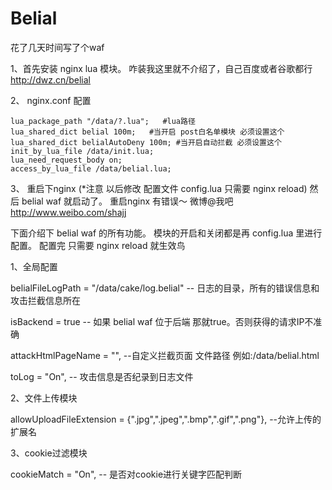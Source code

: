 Belial
======

花了几天时间写了个waf 


1、首先安装 nginx lua 模块。 咋装我这里就不介绍了，自己百度或者谷歌都行  http://dwz.cn/belial

2、 nginx.conf 配置

    lua_package_path "/data/?.lua";   #lua路径  
    lua_shared_dict belial 100m;   #当开启 post白名单模块 必须设置这个
    lua_shared_dict belialAutoDeny 100m; #当开启自动拦截 必须设置这个
    init_by_lua_file /data/init.lua;  
    lua_need_request_body on;
    access_by_lua_file /data/belial.lua;
    

3、 重启下nginx (*注意  以后修改 配置文件 config.lua  只需要 nginx reload) 然后 belial waf 就启动了。 重启nginx 有错误～ 微博@我吧
http://www.weibo.com/shajj 

下面介绍下 belial waf 的所有功能。 模块的开启和关闭都是再  config.lua 里进行配置。 配置完 只需要 nginx reload 就生效鸟


1、全局配置

belialFileLogPath = "/data/cake/log.belial"   -- 日志的目录，所有的错误信息和攻击拦截信息所在

isBackend = true  -- 如果 belial waf 位于后端 那就true。否则获得的请求IP不准确

attackHtmlPageName = "", --自定义拦截页面 文件路径  例如:/data/belial.html

toLog = "On", -- 攻击信息是否纪录到日志文件

2、文件上传模块

allowUploadFileExtension = {".jpg",".jpeg",".bmp",".gif",".png"}, --允许上传的扩展名

3、cookie过滤模块

cookieMatch = "On",  -- 是否对cookie进行关键字匹配判断



